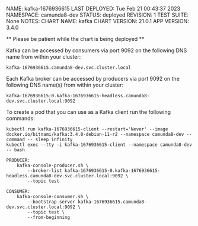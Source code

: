 NAME: kafka-1676936615
LAST DEPLOYED: Tue Feb 21 00:43:37 2023
NAMESPACE: camunda8-dev
STATUS: deployed
REVISION: 1
TEST SUITE: None
NOTES:
CHART NAME: kafka
CHART VERSION: 21.0.1
APP VERSION: 3.4.0

** Please be patient while the chart is being deployed **

Kafka can be accessed by consumers via port 9092 on the following DNS name from within your cluster:

    kafka-1676936615.camunda8-dev.svc.cluster.local

Each Kafka broker can be accessed by producers via port 9092 on the following DNS name(s) from within your cluster:

    kafka-1676936615-0.kafka-1676936615-headless.camunda8-dev.svc.cluster.local:9092

To create a pod that you can use as a Kafka client run the following commands:

    kubectl run kafka-1676936615-client --restart='Never' --image docker.io/bitnami/kafka:3.4.0-debian-11-r2 --namespace camunda8-dev --command -- sleep infinity
    kubectl exec --tty -i kafka-1676936615-client --namespace camunda8-dev -- bash

    PRODUCER:
        kafka-console-producer.sh \
            --broker-list kafka-1676936615-0.kafka-1676936615-headless.camunda8-dev.svc.cluster.local:9092 \
            --topic test

    CONSUMER:
        kafka-console-consumer.sh \
            --bootstrap-server kafka-1676936615.camunda8-dev.svc.cluster.local:9092 \
            --topic test \
            --from-beginning

